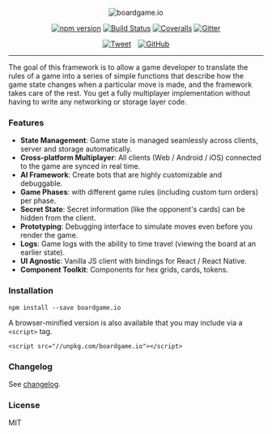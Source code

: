 <p align="center">
  <img src="https://raw.githubusercontent.com/nicolodavis/boardgame.io/master/docs/logo.svg?sanitize=true" alt="boardgame.io" />
</p>

<p align="center">
<a href="https://www.npmjs.com/package/boardgame.io"><img src="https://badge.fury.io/js/boardgame.io.svg" alt="npm version" /></a>
<a href='https://semaphoreci.com/nicolodavis/boardgame-io'> <img src='https://semaphoreci.com/api/v1/nicolodavis/boardgame-io/branches/master/shields_badge.svg' alt='Build Status'></a>
<a href="https://coveralls.io/github/nicolodavis/boardgame.io?branch=master"><img src="https://img.shields.io/coveralls/nicolodavis/boardgame.io.svg" alt="Coveralls" /></a>
<a href="https://gitter.im/boardgame-io"><img src="https://badges.gitter.im/boardgame-io.svg" alt="Gitter" /></a>
</p>

<p align="center">
<a href="https://twitter.com/intent/tweet?url=https://boardgame.io/&hashtags=javascript,boardgames"><img src="https://img.shields.io/twitter/url/http/shields.io.svg?style=social" alt="Tweet" /></a>
<a style="margin-left: 10px" href="https://github.com/nicolodavis/boardgame.io"><img src="https://img.shields.io/github/stars/nicolodavis/boardgame.io.svg?label=Stars&style=social" alt="GitHub" /></a>
</p>

---

The goal of this framework is to allow a game developer to
translate the rules of a game into a series of simple functions
that describe how the game state changes when a particular move is made,
and the framework takes care of the rest. You get a fully multiplayer
implementation without having to write any networking or storage layer code.

### Features

* **State Management**: Game state is managed seamlessly across clients, server and storage automatically.
* **Cross-platform Multiplayer**: All clients (Web / Android / iOS) connected to the game are synced in real time.
* **AI Framework**: Create bots that are highly customizable and debuggable.
* **Game Phases**: with different game rules (including custom turn orders) per phase.
* **Secret State**: Secret information (like the opponent's cards) can be hidden from the client.
* **Prototyping**: Debugging interface to simulate moves even before you render the game.
* **Logs**: Game logs with the ability to time travel (viewing the board at an earlier state).
* **UI Agnostic**: Vanilla JS client with bindings for React / React Native.
* **Component Toolkit**: Components for hex grids, cards, tokens.

### Installation

```
npm install --save boardgame.io
```

A browser-minified version is also available that you may
include via a `<script>` tag.

```
<script src="//unpkg.com/boardgame.io"></script>
```

### Changelog

See [changelog](CHANGELOG.md).

### License

MIT
